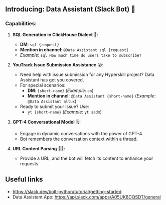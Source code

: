## Introducing: Data Assistant (Slack Bot) 🤖

### **Capabilities**:
1. **SQL Generation in ClickHouse Dialect** 🚀:
   - **DM**: `sql {request}`
   - **Mention in channel**: `@Data Assistant sql {request}`
   - *Example*: `sql How much time do users take to subscribe?`

2. **YouTrack Issue Submission Assistance** 😮:
   - Need help with issue submission for any Hyperskill project? Data Assistant has got you covered.
   - For special scenarios: 
     - **DM**: `{short-name}` (*Example*: `an`)
     - **Mention in channel**: `@Data Assistant {short-name}` (*Example*: `@Data Assistant altux`)
   - Ready to submit your issue? Use:
     - `yt {short-name}` (*Example*: `yt sadm`)

3. **GPT-4 Conversational Model** 🗒:
   - Engage in dynamic conversations with the power of GPT-4.
   - Bot remembers the conversation context within a thread.

4. **URL Content Parsing** 🤖🔗:
   - Provide a URL, and the bot will fetch its content to enhance your requests.


## Useful links
- https://slack.dev/bolt-python/tutorial/getting-started
- Data Assistant App: https://api.slack.com/apps/A05UK8DQSDT/general
